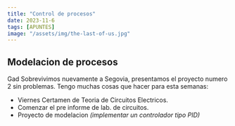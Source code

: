 ```yaml
---
title: "Control de procesos"
date: 2023-11-6
tags: [APUNTES]
image: "/assets/img/the-last-of-us.jpg"
---
```

## Modelacion de procesos
Gad Sobrevivimos nuevamente a Segovia, presentamos el proyecto numero 2 sin problemas.
Tengo muchas cosas que hacer para esta semanas:
- Viernes Certamen de Teoria de Circuitos Electricos.
- Comenzar el pre informe de lab. de circuitos.
- Proyecto de modelacion *(implementar un controlador tipo PID)*
